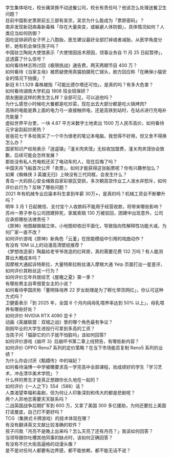 学生集体呕吐，校长痛哭换不动送餐公司，校长有责任吗？他该怎么处理送餐卫生问题？  
目前中国影史票房前五三部有吴京，吴京为什么能成为「票房密码」？  
南非发现新冠病毒新毒株「存在大量突变，或躲避人体防御」，具体情况如何？人类应当如何防御？  
因吃促排卵药女子怀上八胞胎，医生建议最好全部打掉或者减胎，从医学角度分析，她有机会保住孩子吗？  
中国驻立陶宛大使馆表示「大使馆因技术原因，领事业务自 11 月 25 日起暂停」，这透露了什么信号？  
如何看待林志玲讨回《极限挑战》通告费，两天两期节目 400 万？  
如何看待《当家主母》被质疑使用真猫拍摄死亡镜头，剧方回应称「在确保小猫安全的情况下拍摄」？  
新冠 B.1.1.529 毒株被指「可能比德尔塔还可怕」，是真的吗？有多大危害？  
如何看待湖南大学机自 1808 班全班保研？  
朋友圈是这样的男生怎么样？全部可见，可以追他吗？  
为什么感觉小时候吃大餐都是吃炒菜，现在出去大部分都是吃火锅烤肉?  
高铁的电能是靠上面的电力弓一直接触供电，还是高铁到站时，在站点进行充电补充能量？  
虚拟世界平台里，一块 4.87 平方米数字土地卖出 1500 万人民币高价，如何看待元宇宙刮起炒房热？  
爸爸花七千多给我买了一个华为很老的笔记本电脑，我觉得不好用，但又舍不得换怎么办？  
国家知识产权局表示「逍遥镇」「潼关肉夹馍」无权收加盟费，潼关肉夹馍协会致歉，后续可能会怎样发展？  
那些没有私人充电桩还买了电动车的人，现在后悔了吗？  
中国天舟飞船首次公开「卖票」，如何才能获得这张船票呢？你有兴趣参加么？  
如果《蜘蛛侠 3 英雄无归》上映没有三代同框，会发生什么？  
青岛一大妈担心安全绳致自家彩钢瓦受损，多次朝高空作业工人泼水并怒斥，如何评价此行为？反映了哪些问题？  
2021 年有机械专业应届本科生拿到年薪 30万+，是真的吗？机械工资会不断攀升吗？  
明年 3 月 1 日起微信、支付宝个人收款码不能用于经营收款，将带来哪些影响？  
苏州一男子参与公司团建猝死，家属索赔 130 万被驳回，团建中出现意外，公司应承担哪些法律责任？  
《原神》地图越做越立体，小地图却依旧平面化，导致指向性解释性功能大减，为何厂家一直不改？  
如何评价游戏《原神》新角色「云堇」在技能模组中引用的戏曲动作？  
有没有 10M 以上的动漫高清壁纸推荐？  
《梦想改造家》陶磊给老爷爷改造的红砖房，真的需要花费 132 万吗？有人能测算出大概成本吗？  
因摩根大通起诉特斯拉，大量特斯拉粉丝涌入摩根大通 Yelp 页面打出一星差评，如何评价其粉丝这一行为？  
如何评价忘年共居综艺《屋檐之夏》第一季？  
有哪些男主自卑很爱女主的小说？  
如何看待李国庆称「董明珠培养 22 岁女助理是为了孵化带货网红」，你认可这种方式吗？  
卫健委表示「到 2025 年，全国 6 个月内纯母乳喂养率达到 50% 以上」，母乳喂养有哪些好处？  
如何评价 NVIDIA RTX 4090 显卡？  
动画《英雄联盟：双城之战》里的哪个角色最有争议？  
刚刚毕业的大学生进投行可拿到多高的工资？  
当孩子问「猫舔它的爪子就不怕脏吗」该如何回答?  
如何评价游戏《崩坏 3》后崩坏书第二章上线预告，有哪些新内容？  
如何评价 OPPO Reno7 系列的定价策略？在当下市场能否复制 Reno5 系列的业绩？  
为什么你会讨厌《甄嬛传》中的端妃？  
如何看待淄博一中学被曝要求高一学完高中全部课程，劝成绩好的学生「学习艺术，冲击清华美术学院」？  
什么样的男生才是真正想跟你长久地在一起的？  
如何评价《一人之下》554（588）话？  
人类渴望幸福和喜剧，但为何让人印象深刻和伟大的都是悲剧呢？  
两个人异地恋需要天天联系吗？  
二战英国战争后期扩军到 600 万，又拿了美国 300 多亿援助，为何还要拉上美国打诺曼底，自己打不更好吗？  
TCG（集换式卡牌游戏）的技术体现在哪？  
有没有翻译英文文献比较准确的软件？  
孩子问我「月亮不是晚上出来吗？怎么天亮了还有月亮？」我该如何回答？  
当领导跟你吐槽其他同事的缺点时，该如何正确回答？  
有没有不烂大街高逼格的动漫头像？  
是不是对任何人都要有边界感，都不能依赖，都不能无话不说？  
